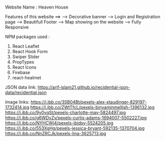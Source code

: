 Website Name : Heaven House

Features of this website ==>
--> Decorative banner
--> Login and Registration page
--> Beautifull Footer
--> Map showing on the website
--> Fully Responsive

NPM packages used :

1. React Leaflet
2. React Hook Form
3. Swiper Slider
4. PropTypes
5. React Icons
6. Firebase
7. react-healmet

JSON data link: https://arif-islam21.github.io/recidential-json-data/recidential.json

Image links:
https://i.ibb.co/3SB04Bt/pexels-alex-staudinger-829197-1732414.jpg
https://i.ibb.co/ZWtTfcL/pexels-binyaminmellish-1396132.jpg
https://i.ibb.co/9y0yqSt/pexels-charlotte-may-5824497.jpg
https://i.ibb.co/g6WDvZy/pexels-curtis-adams-1694007-5502227.jpg
https://i.ibb.co/NYHCWj4/pexels-ibidsy-5524205.jpg
https://i.ibb.co/553XgHg/pexels-jessica-bryant-592135-1370704.jpg
https://i.ibb.co/NnZRCJk/pexels-lina-3625713.jpg
